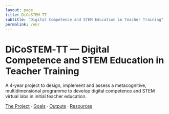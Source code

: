 ```yaml
---
layout: page
title: DiCoSTEM‑TT
subtitle: "Digital Competence and STEM Education in Teacher Training"
permalink: /en/
---
```

<div class="hero">
  <h1>DiCoSTEM‑TT — Digital Competence and STEM Education in Teacher Training</h1>
  <p class="subtitle">A 4‑year project to design, implement and assess a metacognitive, multidimensional programme to develop digital competence and STEM virtual labs in initial teacher education.</p>
  <p>
    <a href="/en/project/" class="button">The Project</a> ·
    <a href="/en/goals/">Goals</a> ·
    <a href="/en/outputs/">Outputs</a> ·
    <a href="/en/resources/">Resources</a>
  </p>
</div>
